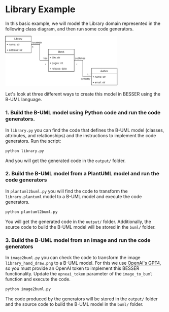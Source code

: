 # Library Example

In this basic example, we will model the Library domain represented in the following class diagram, and then 
run some code generators.

<img src="/examples/library/library_class_diagram.jpg" alt="WWTP" style="height: 70%; width:70%;"/>

Let's look at three different ways to create this model in BESSER using the B-UML language.

### 1. Build the B-UML model using Python code and run the code generators.

In `library.py` you can find the code that defines the B-UML model (classes, attributes, and relationships) and the instructions to implement the code generators. Run the script:

```sh
python library.py
```

And you will get the generated code in the `output/` folder.

### 2. Build the B-UML model from a PlantUML model and run the code generators

In `plantuml2buml.py` you will find the code to transform the `library.plantuml` model to a B-UML model and execute the code generators.

```sh
python plantuml2buml.py
```

You will get the generated code in the `output/` folder. Additionally, the source code to build the B-UML model will be stored in the `buml/` folder.

### 3. Build the B-UML model from an image and run the code generators

In `image2buml.py` you can check the code to transform the image `library_hand_draw.png` to a B-UML model. For this we use [OpenAI's GPT4](https://openai.com/gpt-4), so you must provide an OpenAI token to implement this BESSER functionality. Update the `opneai_token` parameter of the `image_to_buml` function and execute the code.

```sh
python image2buml.py
```

The code produced by the generators will be stored in the `output/` folder and the source code to build the B-UML model in the `buml/` folder.